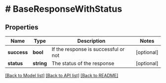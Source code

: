 # # BaseResponseWithStatus

## Properties

Name | Type | Description | Notes
------------ | ------------- | ------------- | -------------
**success** | **bool** | If the response is successful or not | [optional]
**status** | **string** | The status of the response | [optional]

[[Back to Model list]](../README.md#documentation-for-models) [[Back to API list]](../README.md#documentation-for-api-endpoints) [[Back to README]](../README.md)
